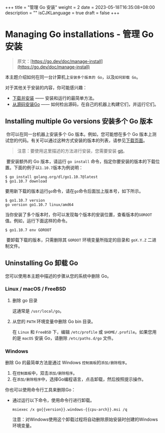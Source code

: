 +++
title = "管理 Go 安装"
weight = 2
date = 2023-05-18T16:35:08+08:00
description = ""
isCJKLanguage = true
draft = false
+++
# Managing Go installations - 管理 Go 安装

> 原文：[https://go.dev/doc/manage-install](https://go.dev/doc/manage-install)

​	本主题介绍如何在同一台计算机上`安装多个版本的 Go`，以及`如何卸载 Go`。

对于其他关于安装的内容，你可能感兴趣：

- [下载并安装](../InstallingGo) —— 安装和运行的最简单方法。
- [从源码安装Go](../InstallingGoFromSource) —— 如何检出源码，在自己的机器上构建它们，并运行它们。

## Installing multiple Go versions 安装多个 Go 版本

​	你可以在同一台机器上安装多个 Go 版本。例如，您可能想在多个 Go 版本上测试您的代码。有关可以通过这种方式安装的版本的列表，请参见[下载页面](https://go.dev/dl/)。

> 注意：要使用这里描述的方法进行安装，您需要安装 [git](https://git-scm.com/)。

​	要安装额外的 Go 版本，请运行 `go install` 命令，指定你要安装的版本的下载位置。下面的例子以`1.10.7`版本为例说明：

```shell
$ go install golang.org/dl/go1.10.7@latest
$ go1.10.7 download
```

​	要用新下载的版本运行`go`命令，请在`go`命令后面加上版本号，如下所示。

```shell
$ go1.10.7 version
go version go1.10.7 linux/amd64
```

​	当你安装了多个版本时，你可以发现每个版本的安装位置，查看版本的`GOROOT`值。例如，运行下面这样的命令。

```
$ go1.10.7 env GOROOT
```

​	要卸载下载的版本，只需删除其 `GOROOT` 环境变量所指定的目录和 `goX.Y.Z` 二进制文件。

## Uninstalling Go 卸载 Go

您可以使用本主题中描述的步骤从您的系统中删除 Go。

### Linux / macOS / FreeBSD

1. 删除 go 目录

   这通常是 `/usr/local/go`。

2. 从您的 `PATH` 环境变量中删除 Go bin 目录。

   在 `Linux` 和 `FreeBSD` 下，编辑 `/etc/profile` 或 `$HOME/.profile`。如果您用的是 `macOS` 安装 Go，请删除 `/etc/paths.d/go` 文件。

### Windows

删除 Go 的最简单方法是通过 Windows `控制面板`的`添加/删除程序`。

1. 在`控制面板`中，双击`添加/删除程序`。
2. 在`添加/删除程序`中，选择Go编程语言，点击卸载，然后按照提示操作。

你也可以使用命令行工具来删除Go：

- 通过运行以下命令，使用命令行进行卸载。

  ```
  msiexec /x go{{version}}.windows-{{cpu-arch}}.msi /q
  ```

  注意：对Windows使用这个卸载过程将自动删除原始安装时创建的Windows环境变量。